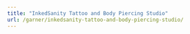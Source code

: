 ```yaml
---
title: "InkedSanity Tattoo and Body Piercing Studio"
url: /garner/inkedsanity-tattoo-and-body-piercing-studio/
---
```

